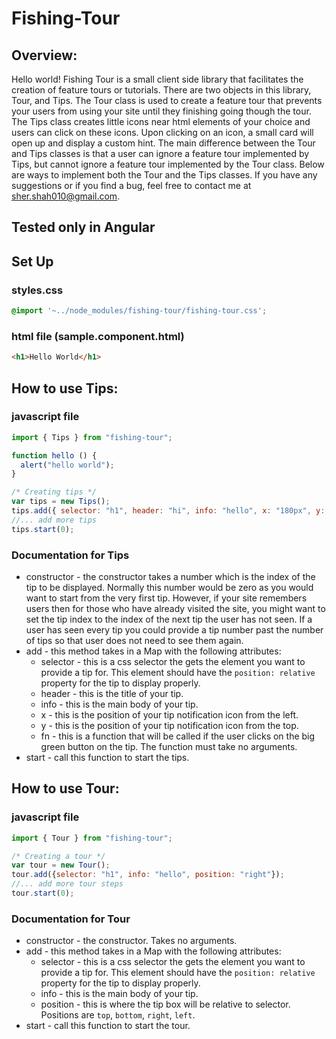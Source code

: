 # Fishing-Tour
## Overview:
Hello world! Fishing Tour is a small client side library that facilitates the creation of feature tours or tutorials. There are two objects in this library, Tour, and Tips. The Tour class is used to create a feature tour that prevents your users from using your site until they finishing going though the tour. The Tips class creates little icons near html elements of your choice and users can click on these icons. Upon clicking on an icon, a small card will open up and display a custom hint. The main difference between the Tour and Tips classes is that a user can ignore a feature tour implemented by Tips, but cannot ignore a feature tour implemented by the Tour class. Below are ways to implement both the Tour and the Tips classes. If you have any suggestions or if you find a bug, feel free to contact me at sher.shah010@gmail.com.
## Tested only in Angular
## Set Up
### styles.css
```css
@import '~../node_modules/fishing-tour/fishing-tour.css';
```
### html file (sample.component.html)
```html
<h1>Hello World</h1>
```
## How to use Tips:
### javascript file
```js
import { Tips } from "fishing-tour";

function hello () {
  alert("hello world");
}

/* Creating tips */
var tips = new Tips();
tips.add({ selector: "h1", header: "hi", info: "hello", x: "180px", y: "20px", fn: hello });
//... add more tips
tips.start(0);
```
### Documentation for Tips
* constructor - the constructor takes a number which is the index of the tip to be displayed. Normally this number would be zero as you would want to start from the very first tip. However, if your site remembers users then for those who have already visited the site, you might want to set the tip index to the index of the next tip the user has not seen. If a user has seen every tip you could provide a tip number past the number of tips so that user does not need to see them again.
* add - this method takes in a Map with the following attributes:
  * selector - this is a css selector the gets the element you want to provide a tip for. This element should have the `position: relative` property for the tip to display properly.
  * header - this is the title of your tip.
  * info - this is the main body of your tip.
  * x - this is the position of your tip notification icon from the left.
  * y - this is the position of your tip notification icon from the top.
  * fn - this is a function that will be called if the user clicks on the big green button on the tip. The function must take no arguments.
* start - call this function to start the tips.
## How to use Tour:
### javascript file
```js
import { Tour } from "fishing-tour";

/* Creating a tour */
var tour = new Tour();
tour.add({selector: "h1", info: "hello", position: "right"});
//... add more tour steps
tour.start(0);
```
### Documentation for Tour
* constructor - the constructor. Takes no arguments.
* add - this method takes in a Map with the following attributes:
  * selector - this is a css selector the gets the element you want to provide a tip for. This element should have the `position: relative` property for the tip to display properly.
  * info - this is the main body of your tip.
  * position - this is where the tip box will be relative to selector. Positions are `top`,  `bottom`, `right`, `left`.
* start - call this function to start the tour.
